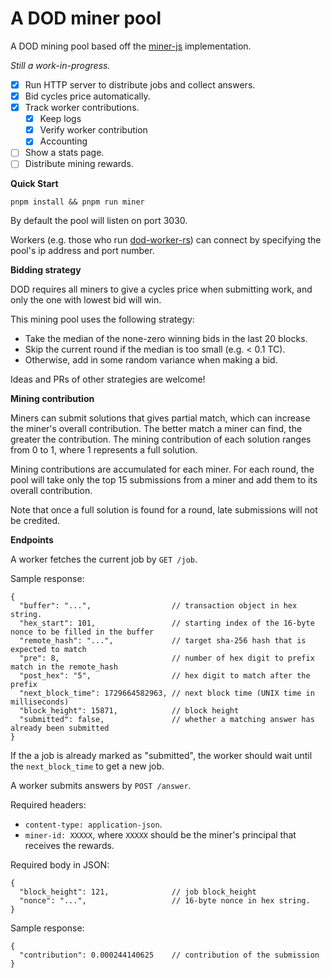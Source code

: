 # A DOD miner pool

A DOD mining pool based off the [miner-js] implementation.

*Still a work-in-progress.*

- [x] Run HTTP server to distribute jobs and collect answers.
- [x] Bid cycles price automatically.
- [x] Track worker contributions.
  - [x] Keep logs
  - [x] Verify worker contribution
  - [x] Accounting
- [ ] Show a stats page.
- [ ] Distribute mining rewards.

**Quick Start**

```
pnpm install && pnpm run miner
```

By default the pool will listen on port 3030.

Workers (e.g. those who run [dod-worker-rs]) can connect by specifying the pool's ip address and port number.

**Bidding strategy**

DOD requires all miners to give a cycles price when submitting work, and only the one with lowest bid will win.

This mining pool uses the following strategy:

- Take the median of the none-zero winning bids in the last 20 blocks.
- Skip the current round if the median is too small (e.g. < 0.1 TC).
- Otherwise, add in some random variance when making a bid.

Ideas and PRs of other strategies are welcome!

**Mining contribution**

Miners can submit solutions that gives partial match, which can increase the miner's overall contribution.
The better match a miner can find, the greater the contribution.
The mining contribution of each solution ranges from 0 to 1, where 1 represents a full solution.

Mining contributions are accumulated for each miner.
For each round, the pool will take only the top 15 submissions from a miner and add them to its overall contribution.

Note that once a full solution is found for a round, late submissions will not be credited.

**Endpoints**

A worker fetches the current job by `GET /job`.

Sample response:

```
{
  "buffer": "...",                  // transaction object in hex string.
  "hex_start": 101,                 // starting index of the 16-byte nonce to be filled in the buffer
  "remote_hash": "...",             // target sha-256 hash that is expected to match
  "pre": 8,                         // number of hex digit to prefix match in the remote_hash
  "post_hex": "5",                  // hex digit to match after the prefix
  "next_block_time": 1729664582963, // next block time (UNIX time in milliseconds)
  "block_height": 15871,            // block height
  "submitted": false,               // whether a matching answer has already been submitted
}
```

If the a job is already marked as "submitted", the worker should wait until the `next_block_time` to get a new job.

A worker submits answers by `POST /answer`.

Required headers:

* `content-type: application-json`.
* `miner-id: XXXXX`, where `XXXXX` should be the miner's principal that receives the rewards.

Required body in JSON:

```
{
  "block_height": 121,              // job block_height
  "nonce": "...",                   // 16-byte nonce in hex string.
}
```

Sample response:

```
{
  "contribution": 0.000244140625    // contribution of the submission
}
```

[miner-js]: https://github.com/DOD-Blockchain/miner-js
[dod-worker-rs]: https://github.com/quintolet/dod-worker-rs
